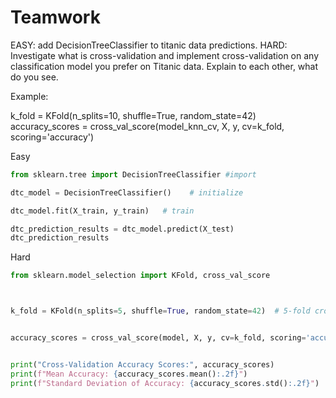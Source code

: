 # Teamwork

EASY: add DecisionTreeClassifier to titanic data predictions. 
HARD: Investigate what is cross-validation and implement cross-validation on any classification model you prefer on Titanic data. Explain to each other, what do you see. 

Example: 
 
k_fold = KFold(n_splits=10, shuffle=True, random_state=42)
accuracy_scores = cross_val_score(model_knn_cv, X, y, cv=k_fold, scoring='accuracy')



Easy
```python
from sklearn.tree import DecisionTreeClassifier #import

dtc_model = DecisionTreeClassifier()    # initialize

dtc_model.fit(X_train, y_train)   # train

dtc_prediction_results = dtc_model.predict(X_test)
dtc_prediction_results
```




Hard
```python
from sklearn.model_selection import KFold, cross_val_score



k_fold = KFold(n_splits=5, shuffle=True, random_state=42)  # 5-fold cross-validation


accuracy_scores = cross_val_score(model, X, y, cv=k_fold, scoring='accuracy')


print("Cross-Validation Accuracy Scores:", accuracy_scores)
print(f"Mean Accuracy: {accuracy_scores.mean():.2f}")
print(f"Standard Deviation of Accuracy: {accuracy_scores.std():.2f}")
```
